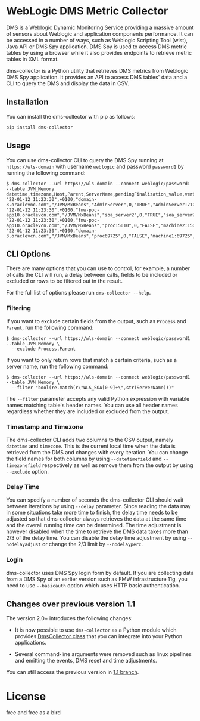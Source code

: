 # WebLogic DMS Metric Collector

DMS is a Weblogic Dynamic Monitoring Service providing a massive amount of sensors about Weblogic and application components performance.
It can be accessed in a number of ways, such as Weblogic Scripting Tool (wlst), Java API or DMS Spy application. DMS Spy is used to access DMS metric tables by using a browser while it also provides endpoints to retrieve metric tables in XML format.

dms-collector is a Python utility that retrieves DMS metrics from Weblogic DMS Spy application. It provides an API to access DMS tables' data and a CLI to query the DMS and display the data in CSV.

## Installation

You can install the dms-collector with pip as follows:

```
pip install dms-collector 
``` 

## Usage

You can use dms-collector CLI to query the DMS Spy running at `https://wls-domain` with username `weblogic` and password `password1` by running the following command: 

```
$ dms-collector --url https://wls-domain --connect weblogic/password1 --table JVM_Memory
datetime,timezone,Host,Parent,ServerName,pendingFinalization_value,verbose_value,Process,JVM,Name
"22-01-12 11:23:30",+0100,"domain-3.oraclevnc.com","/JVM/MxBeans","AdminServer",0,"TRUE","AdminServer:7101","JVM","memory"
"22-01-12 11:23:30",+0100,"fmw-poc-app10.oraclevcn.com","/JVM/MxBeans","soa_server2",0,"TRUE","soa_server2:8102","JVM","memory"
"22-01-12 11:23:30",+0100,"fmw-poc-app10.oraclevcn.com","/JVM/MxBeans","proc15010",0,"FALSE","machine2:15010","JVM","memory"
"22-01-12 11:23:30",+0100,"domain-3.oraclevcn.com","/JVM/MxBeans","proc69725",0,"FALSE","machine1:69725","JVM","memory"
```

## CLI Options

There are many options that you can use to control, for example, a number of calls the CLI will run, a delay between calls, fields to be included or excluded or rows to be filtered out in the result. 

For the full list of options please run `dms-collector --help`. 

### Filtering 

If you want to exclude certain fields from the output, such as `Process` and `Parent`, run the following command:

```
$ dms-collector --url https://wls-domain --connect weblogic/password1 --table JVM_Memory \
  --exclude Process,Parent
```

If you want to only return rows that match a certain criteria, such as a server name, run the following command:

```
$ dms-collector --url https://wls-domain --connect weblogic/password1 --table JVM_Memory \
  --filter "bool(re.match(r\"WLS_SOA[0-9]+\",str(ServerName)))"
```

The `--filter` parameter accepts any valid Python expression with variable names matching table's header names. You can use all header names regardless whether they are included or excluded from the output.   

### Timestamp and Timezone

The dms-collector CLI adds two columns to the CSV output, namely `datetime` and `timezone`. This is the current local time when the data is retrieved from the DMS and changes with every iteration. You can change the field names for both columns by using `--datetimefield` and `--timezonefield` respectively as well as remove them from the output by using `--exclude` option.    

### Delay Time

You can specify a number of seconds the dms-collector CLI should wait between iterations by using `--delay` parameter. Since reading the data may in some situations take more time to finish, the delay time needs to be adjusted so that dms-collector always retrieves the data at the same time and the overall running time can be determined. The time adjustment is however disabled when the time to retrieve the DMS data takes more than 2/3 of the delay time. You can disable the delay time adjustment by using `--nodelayadjust` or change the 2/3 limit by `--nodelayperc`.

### Login
 
dms-collector uses DMS Spy login form by default. If you are collecting data from a DMS Spy of an earlier version such as FMW infrastructure 11g, you need to use `--basicauth` option which uses HTTP basic authentication.
 
## Changes over previous version 1.1

The version 2.0+ introduces the following changes:

*  It is now possible to use `dms-collector` as a Python module which provides [DmsCollector class](https://github.com/tomvit/dms-collector/blob/v2.0/dms_collector/dms.py) that you can integrate into your Python applications. 

* Several command-line arguments were removed such as linux pipelines and emitting the events, DMS reset and time adjustments.  

You can still access the previous version in [1.1 branch](https://github.com/tomvit/dms-collector/tree/v1.1).
 
# License

free and free as a bird
